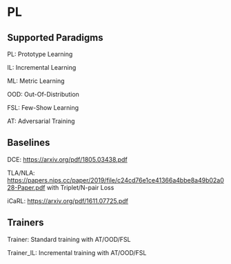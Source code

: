 # PL

## Supported Paradigms

PL: Prototype Learning

IL: Incremental Learning

ML: Metric Learning

OOD: Out-Of-Distribution

FSL: Few-Show Learning

AT: Adversarial Training


## Baselines

DCE: https://arxiv.org/pdf/1805.03438.pdf 

TLA/NLA: https://papers.nips.cc/paper/2019/file/c24cd76e1ce41366a4bbe8a49b02a028-Paper.pdf with Triplet/N-pair Loss

iCaRL: https://arxiv.org/pdf/1611.07725.pdf 


## Trainers

Trainer: Standard training with AT/OOD/FSL

Trainer_IL: Incremental training with AT/OOD/FSL

